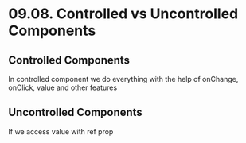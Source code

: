 # 09.08. Controlled vs Uncontrolled Components

## Controlled Components

In controlled component we do everything with the help of onChange, onClick, value and other features

## Uncontrolled Components

If we access value with ref prop
